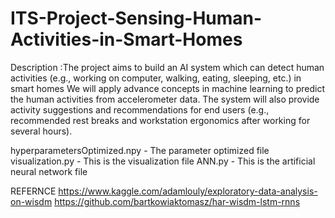 # ITS-Project-Sensing-Human-Activities-in-Smart-Homes

Description	:The project aims to build an AI system which can detect  human activities (e.g., working on computer, walking, eating, sleeping, etc.) in smart homes We will apply advance concepts in machine learning to predict the human activities from accelerometer data. The system will also provide activity suggestions and recommendations for end users (e.g., recommended rest breaks and workstation ergonomics after working for several hours).

hyperparametersOptimized.npy - The parameter optimized file
visualization.py             - This is the visualization file
ANN.py                       - This is the artificial neural network file

REFERNCE
https://www.kaggle.com/adamlouly/exploratory-data-analysis-on-wisdm
https://github.com/bartkowiaktomasz/har-wisdm-lstm-rnns
